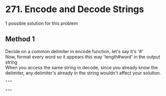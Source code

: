 # 271. Encode and Decode Strings

1 possible solution for this problem

## Method 1

Decide on a common delimiter in encode function, let's say it's '#'  
Now, format every word so it appears this way 'length#word' in the output string  
When you access the same string in decode, since you already know the delimiter, any delimiter's already in the string wouldn't affect your solution.  

```
"""
    
"""
```
